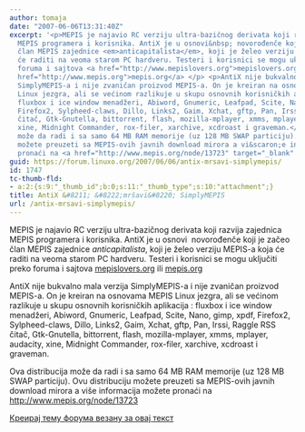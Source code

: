 ```yaml
---
author: tomaja
date: "2007-06-06T13:31:40Z"
excerpt: '<p>MEPIS je najavio RC verziju ultra-bazičnog derivata koji razvija zajednica
  MEPIS programera i korisnika. AntiX je u osnovi&nbsp; novorođenče koji je začeo
  član MEPIS zajednice <em>anticapitalista</em>, koji je želeo verziju MEPIS-a koja
  će raditi na veoma starom PC hardveru. Testeri i korisnici se mogu uključiti preko
  foruma i sajtova <a href="http://www.mepislovers.org">mepislovers.org</a>  ili <a
  href="http://www.mepis.org">mepis.org</a> </p> <p>AntiX nije bukvalno mala verzija
  SimplyMEPIS-a i nije zvaničan proizvod MEPIS-a. On je kreiran na osnovama MEPIS
  Linux jezgra, ali se većinom razlikuje u skupu osnovnih korisničkih aplikacija :
  fluxbox i ice window menadžeri, Abiword, Gnumeric, Leafpad, Scite, Nano, gimp, xpdf,
  Firefox2, Sylpheed-claws, Dillo, Links2, Gaim, Xchat, gftp, Pan, Irssi, Raggle RSS
  čitač, Gtk-Gnutella, bittorrent, flash, mozilla-mplayer, xmms, mplayer, audacity,
  xine, Midnight Commander, rox-filer, xarchive, xcdroast i graveman.</p><p>Ova distribucija
  može da radi i sa samo 64 MB RAM memorije (uz 128 MB SWAP particiju). Ovu distribuciju
  možete preuzeti sa MEPIS-ovih javnih download mirora a vi&scaron;e informacija možete
  pronaći na <a href="http://www.mepis.org/node/13723" target="_blank" title="http://www.mepis.org/node/13723">http://www.mepis.org/node/13723</a>  &nbsp;</p>'
guid: https://forum.linuxo.org/2007/06/06/antix-mrsavi-simplymepis/
id: 1747
tc-thumb-fld:
- a:2:{s:9:"_thumb_id";b:0;s:11:"_thumb_type";s:10:"attachment";}
title: AntiX &#8211; &#8222;mršavi&#8220; SimplyMEPIS
url: /antix-mrsavi-simplymepis/
---
```

MEPIS je najavio RC verziju ultra-bazičnog derivata koji razvija zajednica MEPIS programera i korisnika. AntiX je u osnovi&nbsp; novorođenče koji je začeo član MEPIS zajednice _anticapitalista_, koji je želeo verziju MEPIS-a koja će raditi na veoma starom PC hardveru. Testeri i korisnici se mogu uključiti preko foruma i sajtova [mepislovers.org](http://www.mepislovers.org) ili [mepis.org](http://www.mepis.org) 

AntiX nije bukvalno mala verzija SimplyMEPIS-a i nije zvaničan proizvod MEPIS-a. On je kreiran na osnovama MEPIS Linux jezgra, ali se većinom razlikuje u skupu osnovnih korisničkih aplikacija : fluxbox i ice window menadžeri, Abiword, Gnumeric, Leafpad, Scite, Nano, gimp, xpdf, Firefox2, Sylpheed-claws, Dillo, Links2, Gaim, Xchat, gftp, Pan, Irssi, Raggle RSS čitač, Gtk-Gnutella, bittorrent, flash, mozilla-mplayer, xmms, mplayer, audacity, xine, Midnight Commander, rox-filer, xarchive, xcdroast i graveman.

Ova distribucija može da radi i sa samo 64 MB RAM memorije (uz 128 MB SWAP particiju). Ovu distribuciju možete preuzeti sa MEPIS-ovih javnih download mirora a vi&scaron;e informacija možete pronaći na <a href="http://www.mepis.org/node/13723" target="_blank" title="http://www.mepis.org/node/13723">http://www.mepis.org/node/13723</a> &nbsp;

<!--break-->

[Креирај тему форума везану за овај текст](https://linuxo.org/nova-tema-na-forumu/?se_pid=1747)